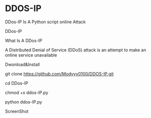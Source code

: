 # DDOS-IP

 DDos-IP Is A Python script online Attack
 
DDos-IP

What Is A DDos-IP

A Distributed Denial of Service (DDoS) attack is an attempt to make an online service unavailable

Dwonload&Install

git clone https://github.com/Modyyy0100/DDOS-IP.git

cd DDos-IP

chmod +x ddos-IP.py

python ddos-IP.py

ScreenShot
